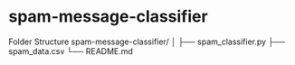 # spam-message-classifier
Folder Structure
spam-message-classifier/
│
├── spam_classifier.py
├── spam_data.csv
└── README.md
